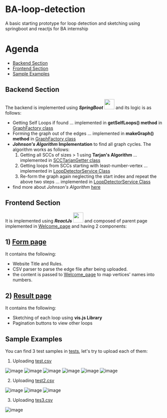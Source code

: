 # BA-loop-detection
A basic starting prototype for loop detection and sketching using springboot and reactjs for BA internship

# Agenda
- [Backend Section](#backend-section) 
- [Frontend Section](#frontend-section) 
- [Sample Examples](#sample-examples)

<a name="-backend-section"></a>
## Backend Section   
The backend is implemented using **_SpringBoot_** <a><img width ='32px' src ='https://user-images.githubusercontent.com/25181517/183891303-41f257f8-6b3d-487c-aa56-c497b880d0fb.png'></a> and its logic is as follows:
- Getting Self Loops if found ... implemented in **getSelfLoops() method** in [GraphFactory class](./loop-detection-backend/src/main/java/com/example/loopdetectionbackend/service/GraphFactory.java/)
- Forming the graph out of the edges ... implemented in **makeGraph() method** in [GraphFactory class](./loop-detection-backend/src/main/java/com/example/loopdetectionbackend/service/GraphFactory.java/)
- **_Johnson's Algorithm_ Implementation** to find all graph cycles. The algorithm works as follows:
    1) Getting all SCCs of sizes > 1 using **Tarjan's Algorithm** ... implemented in [SCCTarjanGetter class](./loop-detection-backend/src/main/java/com/example/loopdetectionbackend/service/SCCTarjanGetter.java/)
    2) Getting loops from SCCs starting with least-number-vertex ... implemented in [LoopDetectorService Class](./loop-detection-backend/src/main/java/com/example/loopdetectionbackend/service/LoopDetectorService.java/)
    3) Re-form the graph again neglecting the start index and repeat the above two steps ... implemented in [LoopDetectorService Class](./loop-detection-backend/src/main/java/com/example/loopdetectionbackend/service/LoopDetectorService.java/)
- find more about _Johnson's Algorithm_ [here](https://www.cs.tufts.edu/comp/150GA/homeworks/hw1/Johnson%2075.PDF)

<a name="-frontend-section"></a>
## Frontend Section  
It is implemented using **_ReactJs_**  <a> <img width ='32px' src ='https://raw.githubusercontent.com/rahulbanerjee26/githubAboutMeGenerator/main/icons/reactjs.svg'> </a> and composed of parent page implemented in [Welcome_page](./loop-detection-frontend/src/welccome_page/) and having 2 components:
## 1) [Form page](./loop-detection-frontend/src/form/)
  It contains the following:
  - Website Title and Rules.
  - CSV parser to parse the edge file after being uploaded.
  - the content is passed to [Welcome_page](./loop-detection-frontend/src/form/) to map vertices' names into numbers.
## 2) [Result page](./loop-detection-frontend/src/result/)
  It contains the following:
  - Sketching of each loop using **vis.js Library**
  - Pagination buttons to view other loops
    
<a name="-sample-example"></a>
## Sample Examples
You can find 3 test samples in [tests](./loop-detection-frontend/src/test/), let's try to upload each of them:
1) Uploading [test.csv](./loop-detection-frontend/src/test/test.csv/)
   
![image](https://github.com/LouayMagdy/BA-loop-detection/assets/95547833/37907470-03a1-40a6-aee2-20b50c7a74a9)
![image](https://github.com/LouayMagdy/BA-loop-detection/assets/95547833/8c11c9fa-00b3-4239-aaea-c200d7c12c14)
![image](https://github.com/LouayMagdy/BA-loop-detection/assets/95547833/0659e2b5-f1b1-45ad-961f-735d0b1bf539)
![image](https://github.com/LouayMagdy/BA-loop-detection/assets/95547833/8f1d509a-6895-4c0f-b281-3c32758990e9)
![image](https://github.com/LouayMagdy/BA-loop-detection/assets/95547833/aa4709e0-fade-43e6-b420-e0f161b1fe92)
![image](https://github.com/LouayMagdy/BA-loop-detection/assets/95547833/f47516f8-4279-42e7-bf52-471915ff8569)


2) Uploading [test2.csv](./loop-detection-frontend/src/test/test2.csv/)

![image](https://github.com/LouayMagdy/BA-loop-detection/assets/95547833/ac44a443-8f62-46c2-af51-5554357c68e8)
![image](https://github.com/LouayMagdy/BA-loop-detection/assets/95547833/b0fab068-cdbf-4fdc-804f-c681a7fc4fe5)
![image](https://github.com/LouayMagdy/BA-loop-detection/assets/95547833/a822e07b-2e4f-4dbb-96ed-38d407b4d65f)

3) Uploading [tes3.csv](./loop-detection-frontend/src/test/tes3.csv/)

![image](https://github.com/LouayMagdy/BA-loop-detection/assets/95547833/f97fa496-eaf4-474a-89e2-9cd948c99d3d)


